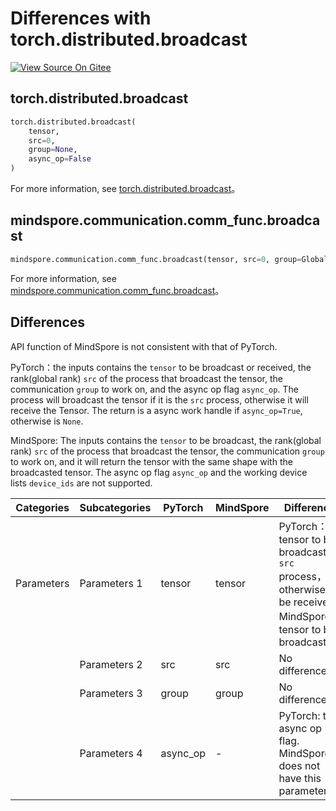 # Differences with torch.distributed.broadcast

[![View Source On Gitee](https://mindspore-website.obs.cn-north-4.myhuaweicloud.com/website-images/r2.4.0/resource/_static/logo_source_en.svg)](https://gitee.com/mindspore/docs/blob/r2.4.0/docs/mindspore/source_en/note/api_mapping/pytorch_diff/distributed.broadcast.md)

## torch.distributed.broadcast

```python
torch.distributed.broadcast(
    tensor,
    src=0,
    group=None,
    async_op=False
)
```

For more information, see [torch.distributed.broadcast](https://pytorch.org/docs/1.8.1/distributed.html#torch.distributed.broadcast)。

## mindspore.communication.comm_func.broadcast

```python
mindspore.communication.comm_func.broadcast(tensor, src=0, group=GlobalComm.WORLD_COMM_GROUP)
```

For more information, see [mindspore.communication.comm_func.broadcast](https://www.mindspore.cn/docs/en/r2.4.0/api_python/communication/mindspore.communication.comm_func.broadcast.html#mindspore.communication.comm_func.broadcast)。

## Differences

API function of MindSpore is not consistent with that of PyTorch.

PyTorch：the inputs contains the `tensor` to be broadcast or received, the rank(global rank) `src` of the process that broadcast the tensor, the communication `group` to work on, and the async op flag `async_op`. The process will broadcast the tensor if it is the `src` process, otherwise it will receive the Tensor. The return is a async work handle if `async_op=True`, otherwise is `None`.

MindSpore: The inputs contains the `tensor` to be broadcast, the rank(global rank) `src` of the process that broadcast the tensor, the communication `group` to work on, and it will return the tensor with the same shape with the broadcasted tensor. The async op flag `async_op` and the working device lists `device_ids` are not supported.

| Categories | Subcategories |PyTorch | MindSpore | Difference |
| --- | --- | --- | --- |---|
|Parameters | Parameters 1 | tensor | tensor |PyTorch：tensor to be broadcast in `src` process，otherwise to be received. MindSpore：tensor to be broadcasted |
| | Parameters 2 | src | src |No difference|
| | Parameters 3 | group | group |No difference|
| | Parameters 4 | async_op | - |PyTorch: the async op flag. MindSpore: does not have this parameter. |

